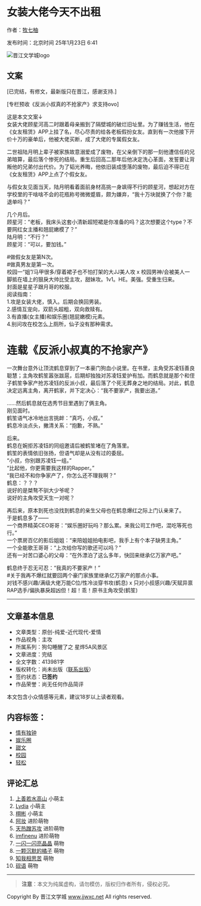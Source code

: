 # 女装大佬今天不出租

作者：[牧七柚](http://www.jjwxc.net/oneauthor.php?authorid=3350617)

发布时间：北京时间 25年1月23日 6:41

![晋江文学城logo](//static.jjwxc.net/images/channel_2010/logo.gif)

## 文案

\[已完结，有修文，最新版只在晋江，感谢支持.\]

\[专栏预收《反派小叔真的不抢家产》求支持ovo\]

这是本文文案↓  
女装大佬顾星河高二时跟着母亲搬到了隔壁城的破烂旧址里。为了赚钱生活，他在《女友租赁》APP上挂了名，尽心尽责的给各老板假扮女友。直到有一次他接下开价十万的豪单后，他被大佬买断，成了大佬的专属假女友。

二世祖陆月明上辈子被家族故意溺爱成了废物，在父亲倒下的那一刻他遭信任的兄弟暗算，最后落个惨死的结局。重生后回高二那年后他决定洗心革面，发誓要让背叛他的兄弟付出代价。为了韬光养晦，他依旧装成堕落的废物，最后迫不得已在《女友租赁》APP上点了个假女友。

与假女友见面当天，陆月明看着面前身材高挑一身飒得不行的顾星河，想起对方在学校里的干啥啥不会的花瓶称号微微蹙眉，颇为嫌弃，“我十万块就换了个你？能退单吗？”

几个月后。  
顾星河：“老板，我床头这套小清新超短裙是你准备的吗？这次想要这个type？不要网红女主播和翘屁嫩模了？”  
陆月明：“不行？”  
顾星河：“可以，要加钱。”

#做假女友是第N次。  
#做真男友是第一次。  
校园一“姐”/马甲很多/穿着裙子也不怕打架的大JJ美人攻 x 校园男神/会被美人一脚抵在墙上的狠戾大帅比受主攻，甜妹攻。1v1。HE。美强。受重生归来。  
封面是星星子跟月哥的校服。  
阅读指南：  
1.攻是女装大佬，慎入。后期会换回男装。  
2.感情互宠向，双箭头超粗，双向救赎有。  
3.有直播(女主播)和娱乐圈(翘屁嫩模)元素。  
4.别问攻在校怎么上厕所，仙子没有那种需求。  

# 连载《反派小叔真的不抢家产》

一次舞台意外让顶流鹤息穿到了一本豪门狗血小说里。在书里，主角受苏凌钰善良聪慧；主角攻鹤笙嚣张跋扈，后期却独独对苏凌钰爱护有加。而鹤息就是那个和侄子鹤笙争家产抢苏凌钰的反派小叔，最后落了个死无葬身之地的结局。对此，鹤息决定远离主角，离开鹤家，并下定决心：“我不要家产，我要出道。”

……然后鹤息就在选秀节目里遇到了俩主角。  
刚见面时。  
鹤笙语气冰冷地出言挑衅：“真巧，小叔。”  
鹤息冷淡点头，撇清关系：“抱歉，不熟。”

后来。  
鹤息在婉拒苏凌钰的同组邀请后被鹤笙堵在了角落里。  
鹤笙的表情依旧张扬，但语气却是从没有过的委屈。  
“小叔，你别跟苏凌钰一组。”  
“比起他，你更需要我这样的Rapper。”  
“我已经不和你争家产了，你怎么还不理我啊？”  
鹤息：？？？  
说好的是桀骜不驯大少爷呢？  
说好的主角攻受天生一对呢？

再后来，原本到死也没找到鹤息的亲生父母也在鹤息爆红之际上门认亲来了。  
于是鹤息多了——  
一个商界精英CEO哥哥：“娱乐圈好玩吗？那么累。来我公司工作吧，混吃等死也行。”  
一个票房百亿的影后姐姐：“来陪姐姐拍电影吧，我手上有个本子缺男主角。”  
一个全能歌王哥哥：“上次给你写的歌还可以吗？”  
还有一对苦口婆心的父母：“在外漂泊了这么多年，快回来继承亿万家产吧。”

鹤息终于忍无可忍：“我真的不要家产！”  
#关于我再不爆红就要回两个豪门家族里继承亿万家产的那点小事。  
对钱不感兴趣/满级大佬万能C位/性冷淡穿书攻(鹤息) x 只对小叔感兴趣/天赋异禀RAP选手/偏执暴戾超凶但！超！乖！原书主角攻受(鹤笙)

--------------------------------------
## 文章基本信息

- 文章类型：原创-纯爱-近代现代-爱情
- 作品视角：主攻
- 所属系列：狗勾睡醒了之 星烨5A风景区
- 文章进度：完结
- 全文字数：413981字
- 版权转化：尚未出版（[联系出版](//www.jjwxc.net/aboutus/#fragment-29)）
- 签约状态：**已签约**
- 作品荣誉：尚无任何作品简评

本文包含小众情感等元素，建议18岁以上读者观看。

## 内容标签：

- [情有独钟](//www.jjwxc.net/bookbase.php?bq=39)
- [娱乐圈](//www.jjwxc.net/bookbase.php?bq=64)
- [甜文](//www.jjwxc.net/bookbase.php?bq=124)
- [校园](//www.jjwxc.net/bookbase.php?bq=185)
- [轻松](//www.jjwxc.net/bookbase.php?bq=262)

## 评论汇总

1. [上善若水高山](//www.jjwxc.net/onereader.php?readerid=39902435) 小萌主
2. [Lydia](//www.jjwxc.net/onereader.php?readerid=15048761) 小萌主
3. [栩彬](//www.jjwxc.net/onereader.php?readerid=28358433) 小萌主
4. [阿妆](//www.jjwxc.net/onereader.php?readerid=24785553) 进阶萌物
5. [天热蹭苏攻](//www.jjwxc.net/onereader.php?readerid=22125408) 进阶萌物
6. [imfinenu](//www.jjwxc.net/onereader.php?readerid=21920661) 进阶萌物
7. [一闪一闪亮晶晶](//www.jjwxc.net/onereader.php?readerid=12768002) 萌物
8. [一颗沉默的橘子](//www.jjwxc.net/onereader.php?readerid=20675659) 萌物
9. [知我相思苦](//www.jjwxc.net/onereader.php?readerid=25003899) 萌物
10. [砚语](//www.jjwxc.net/onereader.php?readerid=19338228) 萌物

--------------------------------------

> **注意**：本文为纯属虚构，请勿模仿，版权归作者所有，侵权必究。 

Copyright By 晋江文学城 www.jjwxc.net All rights reserved.